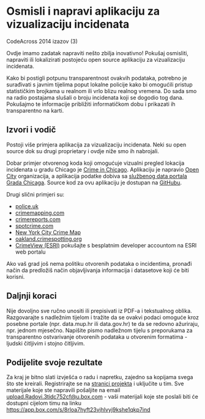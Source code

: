 Osmisli i napravi aplikaciju za vizualizaciju incidenata
========================================================

CodeAcross 2014 izazov (3)

Ovdje imamo zadatak napraviti nešto zbilja inovativno! Pokušaj osmisliti, napraviti ili lokalizirati postojeću open source aplikaciju za vizualizaciju incidenata.

Kako bi postigli potpunu transparentnost ovakvih podataka, potrebno je surađivati s javnim tijelima poput lokalne policije kako bi omogućili pristup statističkim brojkama u realnom ili vrlo blizu realnog vremena. Do sada smo na radio postajama slušali o broju incidenata koji se dogodio tog dana. Pokušajmo te informacije približiti informatičkom dobu i prikazati ih transparentno na karti.

Izvori i vodič
--------------

Postoji više primjera aplikacija za vizualizaciju incidenata. Neki su open source dok su drugi proprietary i ovdje niže smo ih nabrojali.

Dobar primjer otvorenog koda koji omogućuje vizualni pregled lokacija incidenata u gradu Chicago je [Crime in Chicago](http://www.google.com/url?q=http%3A%2F%2Fwww.crimeinchicago.org%2F&sa=D&sntz=1&usg=AFQjCNFLr8B6cCUbuwPMzrR8En5Z3HrvCQ). Aplikaciju je napravio [Open City](http://www.google.com/url?q=http%3A%2F%2Fopencityapps.org%2F&sa=D&sntz=1&usg=AFQjCNEzxfMhvdwOp-fnZLLDa7fUkAEtOA) organizacija, a aplikacija podatke dobiva sa [službenog data portala Grada Chicaga](https://www.google.com/url?q=https%3A%2F%2Fdata.cityofchicago.org%2FPublic-Safety%2FCrimes-2001-to-present%2Fijzp-q8t2&sa=D&sntz=1&usg=AFQjCNGz6vfAgYQqOThbj7-lWg3l5BhhKQ). Source kod za ovu aplikaciju je dostupan na [GitHubu](https://www.google.com/url?q=https%3A%2F%2Fgithub.com%2Fopen-city%2Fcrime-in-chicago&sa=D&sntz=1&usg=AFQjCNGIvn3t-pwRTpMos5RzMon9mn9Oow).

Drugi slični primjeri su:

-   [police.uk](http://www.google.com/url?q=http%3A%2F%2Fwww.police.uk%2Fmetropolitan%2F00BK17N%2Fcrime%2F&sa=D&sntz=1&usg=AFQjCNEWUU8Lqp5hoSndN0ZWGS8BKMhCfg)
-   [crimemapping.com](http://www.google.com/url?q=http%3A%2F%2Fwww.crimemapping.com%2Fmap.aspx%3Fsid%3D36add777-c740-4af9-b0f9-eb5c1796731f&sa=D&sntz=1&usg=AFQjCNFqWTLL49r4XiqhMPyWA0up8lB86g)
-   [crimereports.com](https://www.google.com/url?q=https%3A%2F%2Fwww.crimereports.com%2F&sa=D&sntz=1&usg=AFQjCNHaZUEQIQm3ffgp3DAPnWZqy-5MyA)
-   [spotcrime.com](http://www.google.com/url?q=http%3A%2F%2Fspotcrime.com%2F&sa=D&sntz=1&usg=AFQjCNHKIrSPJrCLxhick6FBJkP1eN4iEg)
-   [New York City Crime Map](http://www.google.com/url?q=http%3A%2F%2Fmaps.nyc.gov%2Fcrime%2F&sa=D&sntz=1&usg=AFQjCNGtJNrk5grbeqvOaHswkT6CjdbOvA)
-   [oakland.crimespotting.org](http://www.google.com/url?q=http%3A%2F%2Foakland.crimespotting.org%2F%23hours%3D0-23%26dtstart%3D2013-08-30T17%3A50%3A36-07%3A00%26dtend%3D2013-09-23T10%3A31%3A39-07%3A00%26lon%3D-122.278%26lat%3D37.807%26zoom%3D12%26types%3DAA%2CMu%2CRo%2CSA%2CDP%2CNa%2CAl%2CPr%2CTh%2CVT%2CVa%2CBu%2CAr&sa=D&sntz=1&usg=AFQjCNFcYln8vtcz0zIdE_BzYlUwxlM-_g)
-   [CrimeView (ESRI)](http://www.google.com/url?q=http%3A%2F%2Fen.wikipedia.org%2Fwiki%2FCrimeView&sa=D&sntz=1&usg=AFQjCNHVAuH1E6K31CC7Gfaql249FThHjA) pokušajte s besplatnim developer accountom na ESRI web portalu

Ako vaš grad još nema politiku otvorenih podataka o incidentima, pronađi način da predložiš način objavljivanja informacija i datasetove koji će biti korisni.

Daljnji koraci
--------------

Nije dovoljno sve ručno unositi ili prepisivati iz PDF-a i tekstualnog oblika. Razgovarajte s nadležnim tijelom i tražite da se ovakvi podaci omoguće kroz posebne portale (npr. data.mup.hr ili data.gov.hr) te da se redovno ažuriraju, npr. jednom mjesečno. Napišite pismo nadležnom tijelu s preporukama za transparentno ostvarivanje otvorenih podataka u otvorenim formatima - ljudski čitljivim i stojno čitljivim.

Podijelite svoje rezultate
--------------------------

Za kraj je bitno slati izvješća o radu i napretku, zajedno sa kopijama svega što ste kreirali. Registrirajte se na [stranici projekta](http://codeforcroatia.org) i uključite u tim. Sve materijale koje ste napravili pošaljite na email upload.Radovi.3tidc752cf@u.box.com - vaši materijali koje ste poslali biti će dostupni cijelom timu na linku https://app.box.com/s/8rloa7hyft23vjhlvyj9kshe1qkp7ind
